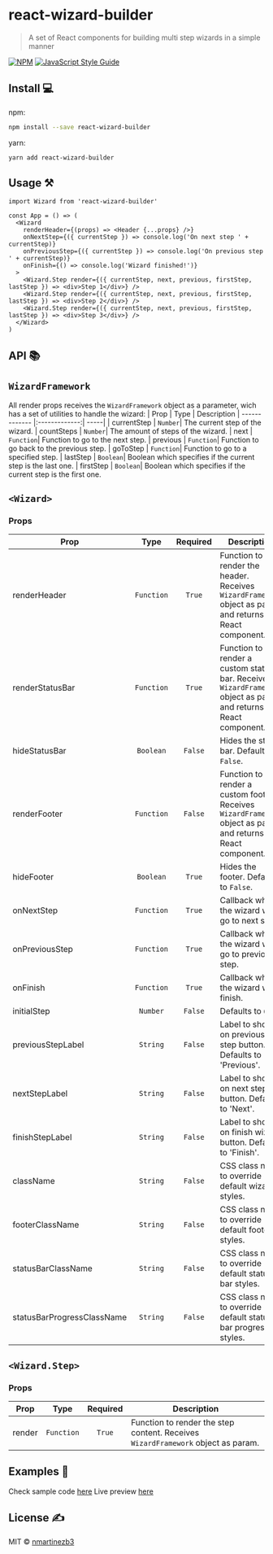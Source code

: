# react-wizard-builder

> A set of React components for building multi step wizards in a simple manner

[![NPM](https://img.shields.io/npm/v/react-wizard.svg)](https://www.npmjs.com/package/react-wizard) [![JavaScript Style Guide](https://img.shields.io/badge/code_style-standard-brightgreen.svg)](https://standardjs.com)

## Install 💻

npm:

```bash
npm install --save react-wizard-builder
```

yarn:

```bash
yarn add react-wizard-builder
```

## Usage ⚒️

```tsx
import Wizard from 'react-wizard-builder'

const App = () => (
  <Wizard
    renderHeader={(props) => <Header {...props} />}
    onNextStep={({ currentStep }) => console.log('On next step ' + currentStep)}
    onPreviousStep={({ currentStep }) => console.log('On previous step ' + currentStep)}
    onFinish={() => console.log('Wizard finished!')}
  >
    <Wizard.Step render={({ currentStep, next, previous, firstStep, lastStep }) => <div>Step 1</div>} />
    <Wizard.Step render={({ currentStep, next, previous, firstStep, lastStep }) => <div>Step 2</div>} />
    <Wizard.Step render={({ currentStep, next, previous, firstStep, lastStep }) => <div>Step 3</div>} />
  </Wizard>
)
```

## API 📚️

## `WizardFramework`

All render props receives the `WizardFramework` object as a parameter, wich has a set of utilities to handle the wizard:
| Prop | Type | Description
| ------------- |:-------------:| -----|
| currentStep | `Number`| The current step of the wizard.
| countSteps | `Number`| The amount of steps of the wizard.
| next | `Function`| Function to go to the next step.
| previous | `Function`| Function to go back to the previous step.
| goToStep | `Function`| Function to go to a specified step.
| lastStep | `Boolean`| Boolean which specifies if the current step is the last one.
| firstStep | `Boolean`| Boolean which specifies if the current step is the first one.

## `<Wizard>`

### Props

| Prop                       |    Type    | Required | Description                                                                                                       |
| -------------------------- | :--------: | :------: | ----------------------------------------------------------------------------------------------------------------- |
| renderHeader               | `Function` |  `True`  | Function to render the header. Receives `WizardFramework` object as param and returns a React component.          |
| renderStatusBar            | `Function` |  `True`  | Function to render a custom status bar. Receives `WizardFramework` object as param and returns a React component. |
| hideStatusBar              | `Boolean`  | `False`  | Hides the status bar. Defaults to `False`.                                                                        |
| renderFooter               | `Function` | `False`  | Function to render a custom footer. Receives `WizardFramework` object as param and returns a React component.     |
| hideFooter                 | `Boolean`  |  `True`  | Hides the footer. Defaults to `False`.                                                                            |
| onNextStep                 | `Function` |  `True`  | Callback when the wizard will go to next step.                                                                    |
| onPreviousStep             | `Function` |  `True`  | Callback when the wizard will go to previous step.                                                                |
| onFinish                   | `Function` |  `True`  | Callback when the wizard will finish.                                                                             |
| initialStep                |  `Number`  | `False`  | Defaults to `0`.                                                                                                  |
| previousStepLabel          |  `String`  | `False`  | Label to show on previous step button. Defaults to 'Previous'.                                                    |
| nextStepLabel              |  `String`  | `False`  | Label to show on next step button. Defaults to 'Next'.                                                            |
| finishStepLabel            |  `String`  | `False`  | Label to show on finish wizard button. Defaults to 'Finish'.                                                      |
| className                  |  `String`  | `False`  | CSS class name to override default wizard styles.                                                                 |
| footerClassName            |  `String`  | `False`  | CSS class name to override default footer styles.                                                                 |
| statusBarClassName         |  `String`  | `False`  | CSS class name to override default status bar styles.                                                             |
| statusBarProgressClassName |  `String`  | `False`  | CSS class name to override default status bar progress styles.                                                    |

## `<Wizard.Step>`

### Props

| Prop   |    Type    | Required | Description                                                                      |
| ------ | :--------: | :------: | -------------------------------------------------------------------------------- |
| render | `Function` |  `True`  | Function to render the step content. Receives `WizardFramework` object as param. |

## Examples 📘

Check sample code [here](https://github.com/nmartinezb3/react-wizard-builder/tree/master/example)
Live preview [here](https://github.com/nmartinezb3/react-wizard-builder/tree/master/example)

## License ✍️

MIT © [nmartinezb3](https://github.com/nmartinezb3)
